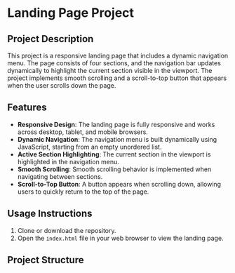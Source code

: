 # Landing Page Project

## Project Description

This project is a responsive landing page that includes a dynamic navigation menu. The page consists of four sections, and the navigation bar updates dynamically to highlight the current section visible in the viewport. The project implements smooth scrolling and a scroll-to-top button that appears when the user scrolls down the page.

## Features

- **Responsive Design**: The landing page is fully responsive and works across desktop, tablet, and mobile browsers.
- **Dynamic Navigation**: The navigation menu is built dynamically using JavaScript, starting from an empty unordered list.
- **Active Section Highlighting**: The current section in the viewport is highlighted in the navigation menu.
- **Smooth Scrolling**: Smooth scrolling behavior is implemented when navigating between sections.
- **Scroll-to-Top Button**: A button appears when scrolling down, allowing users to quickly return to the top of the page.

## Usage Instructions

1. Clone or download the repository.
2. Open the `index.html` file in your web browser to view the landing page.

## Project Structure
